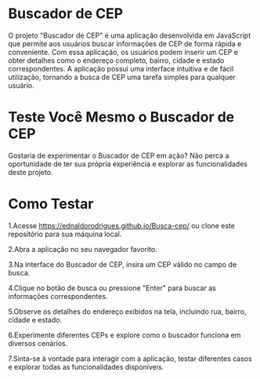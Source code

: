 # Buscador de CEP
O projeto "Buscador de CEP" é uma aplicação desenvolvida em JavaScript que permite aos usuários buscar informações de CEP de forma rápida e conveniente. Com essa aplicação, os usuários podem inserir um CEP e obter detalhes como o endereço completo, bairro, cidade e estado correspondentes. A aplicação possui uma interface intuitiva e de fácil utilização, tornando a busca de CEP uma tarefa simples para qualquer usuário.
    
# Teste Você Mesmo o Buscador de CEP
Gostaria de experimentar o Buscador de CEP em ação? Não perca a oportunidade de ter sua própria experiência e explorar as funcionalidades deste projeto.

# Como Testar
1.Acesse https://ednaldorodrigues.github.io/Busca-cep/ ou clone este repositório para sua máquina local.

2.Abra a aplicação no seu navegador favorito.

3.Na interface do Buscador de CEP, insira um CEP válido no campo de busca.

4.Clique no botão de busca ou pressione "Enter" para buscar as informações correspondentes.

5.Observe os detalhes do endereço exibidos na tela, incluindo rua, bairro, cidade e estado.

6.Experimente diferentes CEPs e explore como o buscador funciona em diversos cenários.

7.Sinta-se à vontade para interagir com a aplicação, testar diferentes casos e explorar todas as funcionalidades disponíveis.


